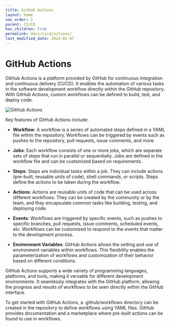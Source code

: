 ```yaml
---
title: GitHub Actions
layout: home
nav_order: 1
parent: CI/CD
has_children: true
permalink: docs/cicd/actions/
last_modified_date: 2024-01-07
---
```


# GitHub Actions

GitHub Actions is a platform provided by GitHub for continuous integration and continuous delivery (CI/CD). It enables the automation of various tasks in the software development workflow directly within the GitHub repository. With GitHub Actions, custom workflows can be defined to build, test, and deploy code.

![GitHub Actions](https://user-cube.github.io/devops-cheatsheet/assets/images/github/github-actions.png)

Key features of GitHub Actions include:

- **Workflow**: A workflow is a series of automated steps defined in a YAML file within the repository. Workflows can be triggered by events such as pushes to the repository, pull requests, issue comments, and more.

- **Jobs**: Each workflow consists of one or more jobs, which are separate sets of steps that run in parallel or sequentially. Jobs are defined in the workflow file and can be customized based on requirements.

- **Steps**: Steps are individual tasks within a job. They can include actions (pre-built, reusable units of code), shell commands, or scripts. Steps define the actions to be taken during the workflow.

- **Actions**: Actions are reusable units of code that can be used across different workflows. They can be created by the community or by the team, and they encapsulate common tasks like building, testing, and deploying code.

- **Events**: Workflows are triggered by specific events, such as pushes to specific branches, pull requests, issue comments, scheduled events, etc. Workflows can be customized to respond to the events that matter to the development process.

- **Environment Variables**: GitHub Actions allows the setting and use of environment variables within workflows. This flexibility enables the parameterization of workflows and customization of their behavior based on different conditions.

GitHub Actions supports a wide variety of programming languages, platforms, and tools, making it versatile for different development environments. It seamlessly integrates with the GitHub platform, allowing the progress and results of workflows to be seen directly within the GitHub interface.

To get started with GitHub Actions, a .github/workflows directory can be created in the repository to define workflows using YAML files. GitHub provides documentation and a marketplace where pre-built actions can be found to use in workflows.
